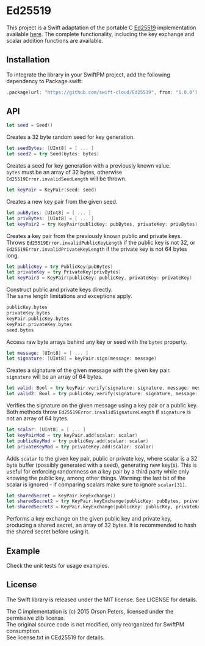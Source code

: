Ed25519
=======

This project is a Swift adaptation of the portable C [Ed25519](http://ed25519.cr.yp.to/)
implementation available [here](https://github.com/orlp/ed25519). The complete functionality, 
including the key exchange and scalar addition functions are available.

Installation
------------

To integrate the library in your SwiftPM project, add the following dependency to Package.swift:

```swift
.package(url: "https://github.com/swift-cloud/Ed25519", from: "1.0.0")
```

API
---

```swift
let seed = Seed()
```

Creates a 32 byte random seed for key generation.

```swift
let seedBytes: [UInt8] = [ ... ]
let seed2 = try Seed(bytes: bytes)
```

Creates a seed for key generation with a previously known value.  
`bytes` must be an array of 32 bytes, otherwise `Ed25519Error.invalidSeedLength` will be thrown.

```swift
let keyPair = KeyPair(seed: seed)
```

Creates a new key pair from the given seed.

```swift
let pubBytes: [UInt8] = [ ... ]
let privBytes: [UInt8] = [ ... ]
let keyPair2 = try KeyPair(publicKey: pubBytes, privateKey: privBytes)
```

Creates a key pair from the previously known public and private keys.  
Throws `Ed25519Error.invalidPublicKeyLength` if the public key is not 32,
or `Ed25519Error.invalidPrivateKeyLength` if the private key is not 64 bytes long.

```swift
let publicKey = try PublicKey(pubBytes)
let privateKey = try PrivateKey(privBytes)
let keyPair3 = KeyPair(publicKey: publicKey, privateKey: privateKey)
```

Construct public and private keys directly.  
The same length limitations and exceptions apply.

```swift
publicKey.bytes
privateKey.bytes
keyPair.publicKey.bytes
keyPair.privateKey.bytes
seed.bytes
```

Access raw byte arrays behind any key or seed with the `bytes` property.

```swift
let message: [UInt8] = [ ... ]
let signature: [UInt8] = keyPair.sign(message: message)
```

Creates a signature of the given message with the given key pair.  
`signature` will be an array of 64 bytes.

```swift
let valid: Bool = try keyPair.verify(signature: signature, message: message)
let valid2: Bool = try publicKey.verify(signature: signature, message: message)
```

Verifies the signature on the given message using a key pair or a public key.  
Both methods throw `Ed25519Error.invalidSignatureLength` if `signature` is not an array of 64 bytes.

```swift
let scalar: [UInt8] = [ ... ]
let keyPairMod = try keyPair.add(scalar: scalar)
let publicKeyMod = try publicKey.add(scalar: scalar)
let privateKeyMod = try privateKey.add(scalar: scalar)
```

Adds `scalar` to the given key pair, public or private key, where scalar is a 32 byte buffer (possibly
generated with a seed), generating new key(s). This is useful for enforcing
randomness on a key pair by a third party while only knowing the public key,
among other things.  Warning: the last bit of the scalar is ignored - if
comparing scalars make sure to ignore `scalar[31]`.

```swift
let sharedSecret = keyPair.keyExchange()
let sharedSecret2 = try KeyPair.keyExchange(publicKey: pubBytes, privateKey: privBytes)
let sharedSecret3 = KeyPair.keyExchange(publicKey: publicKey, privateKey: privateKey)
```

Performs a key exchange on the given public key and private key, producing a
shared secret, an array of 32 bytes. It is recommended to hash the shared secret before using it.

Example
-------

Check the unit tests for usage examples.

License
-------

The Swift library is released under the MIT license. See LICENSE for details.

The C implementation is (c) 2015 Orson Peters, licensed under the permissive zlib license.  
The original source code is not modified, only reorganized for SwiftPM consumption.  
See license.txt in CEd25519 for details.
